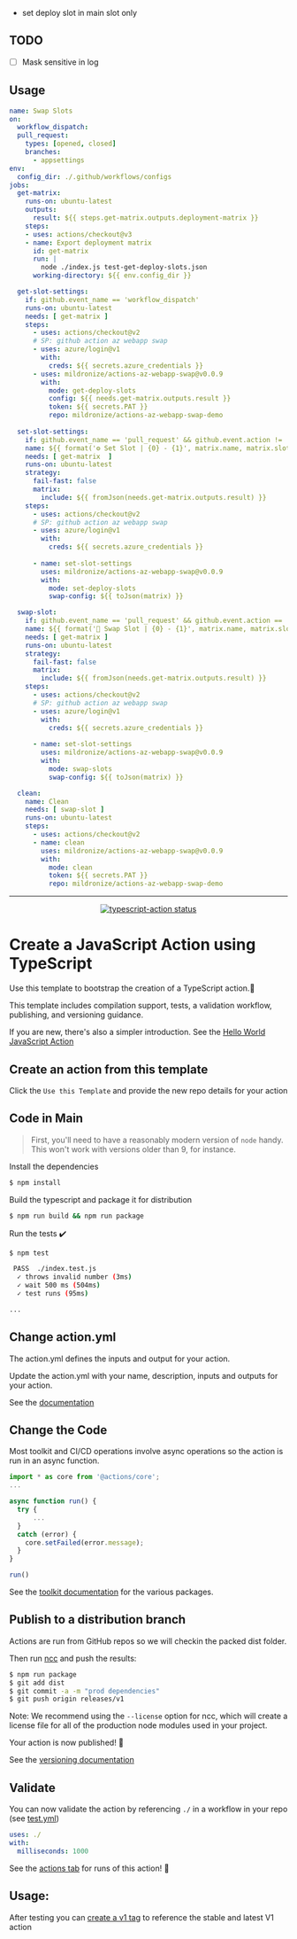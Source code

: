 
- set deploy slot in main slot only

## TODO

- [ ] Mask sensitive in log

## Usage 

```yaml
name: Swap Slots
on:
  workflow_dispatch:
  pull_request:
    types: [opened, closed]
    branches:
      - appsettings
env:
  config_dir: ./.github/workflows/configs
jobs:
  get-matrix:
    runs-on: ubuntu-latest
    outputs:
      result: ${{ steps.get-matrix.outputs.deployment-matrix }}
    steps:
    - uses: actions/checkout@v3
    - name: Export deployment matrix
      id: get-matrix
      run: |
        node ./index.js test-get-deploy-slots.json
      working-directory: ${{ env.config_dir }}

  get-slot-settings:
    if: github.event_name == 'workflow_dispatch'
    runs-on: ubuntu-latest
    needs: [ get-matrix ]
    steps:
      - uses: actions/checkout@v2
      # SP: github action az webapp swap
      - uses: azure/login@v1
        with:
          creds: ${{ secrets.azure_credentials }}
      - uses: mildronize/actions-az-webapp-swap@v0.0.9
        with:
          mode: get-deploy-slots
          config: ${{ needs.get-matrix.outputs.result }}
          token: ${{ secrets.PAT }}
          repo: mildronize/actions-az-webapp-swap-demo
          
  set-slot-settings:
    if: github.event_name == 'pull_request' && github.event.action != 'closed'
    name: ${{ format('⚙️ Set Slot | {0} - {1}', matrix.name, matrix.slot) }}
    needs: [ get-matrix  ]
    runs-on: ubuntu-latest
    strategy:
      fail-fast: false
      matrix:
        include: ${{ fromJson(needs.get-matrix.outputs.result) }}
    steps:
      - uses: actions/checkout@v2
      # SP: github action az webapp swap
      - uses: azure/login@v1
        with:
          creds: ${{ secrets.azure_credentials }}
      
      - name: set-slot-settings
        uses: mildronize/actions-az-webapp-swap@v0.0.9
        with: 
          mode: set-deploy-slots
          swap-config: ${{ toJson(matrix) }}

  swap-slot:
    if: github.event_name == 'pull_request' && github.event.action == 'closed'
    name: ${{ format('🚀 Swap Slot | {0} - {1}', matrix.name, matrix.slot) }}
    needs: [ get-matrix ]
    runs-on: ubuntu-latest
    strategy:
      fail-fast: false
      matrix:
        include: ${{ fromJson(needs.get-matrix.outputs.result) }}
    steps:
      - uses: actions/checkout@v2
      # SP: github action az webapp swap
      - uses: azure/login@v1
        with:
          creds: ${{ secrets.azure_credentials }}
      
      - name: set-slot-settings
        uses: mildronize/actions-az-webapp-swap@v0.0.9
        with: 
          mode: swap-slots
          swap-config: ${{ toJson(matrix) }}

  clean:
    name: Clean
    needs: [ swap-slot ]
    runs-on: ubuntu-latest
    steps:
      - uses: actions/checkout@v2
      - name: clean
        uses: mildronize/actions-az-webapp-swap@v0.0.9
        with: 
          mode: clean
          token: ${{ secrets.PAT }}
          repo: mildronize/actions-az-webapp-swap-demo
```

---

<p align="center">
  <a href="https://github.com/actions/typescript-action/actions"><img alt="typescript-action status" src="https://github.com/actions/typescript-action/workflows/build-test/badge.svg"></a>
</p>

# Create a JavaScript Action using TypeScript

Use this template to bootstrap the creation of a TypeScript action.:rocket:

This template includes compilation support, tests, a validation workflow, publishing, and versioning guidance.  

If you are new, there's also a simpler introduction.  See the [Hello World JavaScript Action](https://github.com/actions/hello-world-javascript-action)

## Create an action from this template

Click the `Use this Template` and provide the new repo details for your action

## Code in Main

> First, you'll need to have a reasonably modern version of `node` handy. This won't work with versions older than 9, for instance.

Install the dependencies  
```bash
$ npm install
```

Build the typescript and package it for distribution
```bash
$ npm run build && npm run package
```

Run the tests :heavy_check_mark:  
```bash
$ npm test

 PASS  ./index.test.js
  ✓ throws invalid number (3ms)
  ✓ wait 500 ms (504ms)
  ✓ test runs (95ms)

...
```

## Change action.yml

The action.yml defines the inputs and output for your action.

Update the action.yml with your name, description, inputs and outputs for your action.

See the [documentation](https://help.github.com/en/articles/metadata-syntax-for-github-actions)

## Change the Code

Most toolkit and CI/CD operations involve async operations so the action is run in an async function.

```javascript
import * as core from '@actions/core';
...

async function run() {
  try { 
      ...
  } 
  catch (error) {
    core.setFailed(error.message);
  }
}

run()
```

See the [toolkit documentation](https://github.com/actions/toolkit/blob/master/README.md#packages) for the various packages.

## Publish to a distribution branch

Actions are run from GitHub repos so we will checkin the packed dist folder. 

Then run [ncc](https://github.com/zeit/ncc) and push the results:
```bash
$ npm run package
$ git add dist
$ git commit -a -m "prod dependencies"
$ git push origin releases/v1
```

Note: We recommend using the `--license` option for ncc, which will create a license file for all of the production node modules used in your project.

Your action is now published! :rocket: 

See the [versioning documentation](https://github.com/actions/toolkit/blob/master/docs/action-versioning.md)

## Validate

You can now validate the action by referencing `./` in a workflow in your repo (see [test.yml](.github/workflows/test.yml))

```yaml
uses: ./
with:
  milliseconds: 1000
```

See the [actions tab](https://github.com/actions/typescript-action/actions) for runs of this action! :rocket:

## Usage:

After testing you can [create a v1 tag](https://github.com/actions/toolkit/blob/master/docs/action-versioning.md) to reference the stable and latest V1 action
